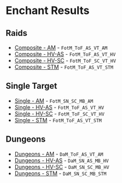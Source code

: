 # Enchant Results

## Raids
- [Composite - AM](results/Results_Composite_am.md) - `FotM_ToF_AS_VT_AM`
- [Composite - HV-AS](results/Results_Composite_hv-as.md) - `FotM_ToF_AS_VT_HV`
- [Composite - HV-SC](results/Results_Composite_hv-sc.md) - `FotM_ToF_SC_VT_HV`
- [Composite - STM](results/Results_Composite_stm.md) - `FotM_ToF_AS_VT_STM`

## Single Target
- [Single - AM](results/Results_Single_am.md) - `FotM_SN_SC_MB_AM`
- [Single - HV-AS](results/Results_Single_hv-as.md) - `FotM_ToF_AS_VT_HV`
- [Single - HV-SC](results/Results_Single_hv-sc.md) - `FotM_ToF_SC_VT_HV`
- [Single - STM](results/Results_Single_stm.md) - `FotM_ToF_AS_VT_STM`

## Dungeons
- [Dungeons - AM](results/Results_Dungeons_am.md) - `DaM_ToF_AS_VT_AM`
- [Dungeons - HV-AS](results/Results_Dungeons_hv-as.md) - `DaM_SN_AS_MB_HV`
- [Dungeons - HV-SC](results/Results_Dungeons_hv-sc.md) - `DaM_SN_SC_MB_HV`
- [Dungeons - STM](results/Results_Dungeons_stm.md) - `DaM_SN_SC_MB_STM`